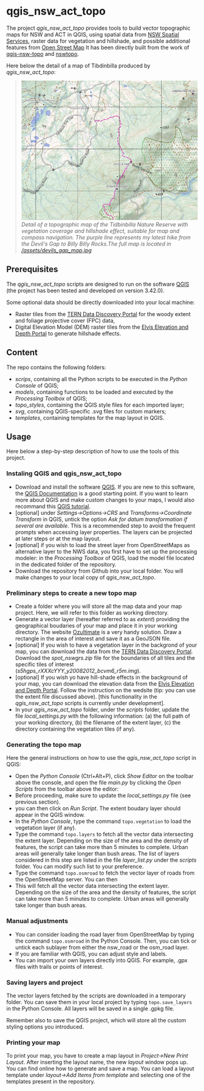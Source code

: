 # qgis_nsw_act_topo

The project *qgis_nsw_act_topo* provides tools to build vector topographic maps for NSW and ACT in QGIS, using spatial data from [NSW Spatial Services](https://portal.spatial.nsw.gov.au/server/rest/services/), raster data for vegetation and hillshade, and possible additional features from [Open Street Map](https://www.openstreetmap.org)
It has been directly built from the work of [qgis-nsw-topo](https://github.com/tombrennan06/qgis-nsw-topo/) and [nswtopo](https://github.com/mholling/nswtopo).

Here below the detail of a map of Tibdinbilla produced by *qgis_nsw_act_topo*:
>![Devils Gap to Billy Billy Rocks hike map - detail](/assets/devils_gap_map_detail.jpg)
>*Detail of a topographic map of the Tidbinbilla Nature Reserve with vegetation coverage and hillshade effect, suitable for map and compass navigation. The purple line represents my latest hike from the Devil's Gap to Billy Billy Rocks.The full map is located in [/assets/devils_gap_map.jpg](/assets/devils_gap_map.jpg)*

## Prerequisites

The *qgis_nsw_act_topo* scripts are designed to run on the software [QGIS](https://qgis.org/) (the project has been tested and developed on version 3.42.0).

Some optional data should be directly downloaded into your local machine:
* Raster tiles from the [TERN Data Discovery Portal](https://data.tern.org.au/rs/public/data/spot/woody_fpc_extent/nsw-2011/) for the woody extent and foliage projective cover (FPC) data,
* Digital Elevation Model (DEM) raster tiles from the [Elvis Elevation and Depth Portal](https://elevation.fsdf.org.au/) to generate hillshade effects.

## Content

The repo contains the following folders:
* *scrips*, containing all the Python scripts to be executed in the *Python Console* of QGIS;
* *models*, containing functions to be loaded and executed by the *Processing Toolbox* of QGIS;
* *topo_styles*, containing the QGIS style files for each imported layer;
* *svg*, containing QGIS-specific .svg files for custom markers;
* *templates*, containing templates for the map layout in QGIS.

## Usage

Here below a step-by-step description of how to use the tools of this project.

### Instaling QGIS and qgis_nsw_act_topo 

* Download and install the software [QGIS](https://qgis.org/). If you are new to this software, the [QGIS Documentation](https://docs.qgis.org/3.40/en/docs/user_manual/index.html) is a good starting point. If you want to learn more about QGIS and make custom changes to your maps, I would also recommand this [QGIS tutorial](https://www.qgistutorials.com/en/).
* [optional] under *Settings->Options->CRS* and *Transforms->Coordinate Transform* in QGIS, untick the option *Ask for datum transformation if several are available*. This is a recommended step to avoid the frequent prompts when accessing layer properties. The layers can be projected at later steps or at the map layout.
* [optional] if you wish to load the street layer from OpenStreetMaps as alternative layer to the NWS data, you first have to set up the processing modeler: in the *Processing Toolbox* of QGIS, load the model file located in the dedicated folder of the repository.
* Download the repository from Github into your local folder. You will make changes to your local copy of *qgis_nsw_act_topo*.

### Preliminary steps to create a new topo map

* Create a folder where you will store all the map data and your map project. Here, we will refer to this folder as working directory.
* Generate a vector layer (hereafter referred to as *extent*) providing the geographical boudaries of your map and place it in your working directory. The website [Ozultimate](https://maps.ozultimate.com) is a very handy solution. Draw a rectangle in the area of interest and save it as a GeoJSON file.
* [optional] If you wish to have a vegetation layer in the backgrond of your map, you can download the data from the [TERN Data Discovery Portal](https://data.tern.org.au/rs/public/data/spot/woody_fpc_extent/nsw-2011/). Download the _spot_nswgrs.zip_ file for the boundaries of all tiles and the specific tiles of interest (_s5hgps_rXXXcYYY_y20082012_bcvm6_r5m.img_).
* [optional] If you wish yo have hill-shade effects in the background of your map, you can download the elevation data from the [Elvis Elevation and Depth Portal](https://elevation.fsdf.org.au/). Follow the instruction on the wedsite (tip: you can use the extent file discussed above). [this functionality in the *qgis_nsw_act_topo* scripts is currently under development].
* In your *qgis_nsw_act_topo* folder, under the _scripts_ folder, update the file _local_settings.py_ with the following information: (a) the full path of your working directory, (b) the filename of the extent layer, (c) the directory containing the vegetation tiles (if any).

### Generating the topo map

Here the general instructions on how to use the *qgis_nsw_act_topo* script in QGIS:
* Open the *Python Console* (Ctrl+Alt+P), click *Show Editor* on the toolbar above the console, and open the file *main.py* by clicking the *Open Scripts* from the toolbar above the editor:
* Before proceeding, make sure to update the _local_settings.py_ file (see previous section).
* you can then click on *Run Script*. The extent boudary layer should appear in the QGIS window.
* In the *Python Console*, type the command `topo.vegetation` to load the vegetation layer (if any).
* Type the command `topo.layers` to fetch all the vector data intersecting the extent layer. Depending on the size of the area and the density of features, the script can take more than 5 minutes to complete. Urban areas will generally take longer than bush areas. The list of layers considered in this step are listed in the file *layer_list.py* under the *scripts* folder. You can modify such list to your preference.
* Type the command `topo.osmroad` to fetch the vector layer of roads from the OpenStreetMap server. You can then 
* This will fetch all the vector data intersecting the extent layer. Depending on the size of the area and the density of features, the script can take more than 5 minutes to complete. Urban areas will generally take longer than bush areas.

### Manual adjustments

* You can consider loading the road layer from OpenStreetMap by typing the command `topo.osmroad` in the Python Console. Then, you can tick or untick each sublayer from either the nsw_road or the osm_road layer.
* If you are familiar with QGIS, you can adjust style and labels.
* You can import your own layers directly into QGIS. For example, .gpx files with trails or points of interest.

### Saving layers and project

The vector layers fetched by the scripts are downloaded in a temporary folder. You can save them in your local project by typing `topo.save_layers` in the Python Console. All layers will be saved in a single .gpkg file.

Remember also to save the QGIS project, which will store all the custom styling options you introduced.

### Printing your map

To print your map, you have to create a map layout in *Project->New Print Layout*. After inserting the layout name, the new _layout_ window pops up. You can find online how to generate and save a map.
You can load a layout template under *layout->Add Items from template* and selecting one of the templates present in the repository.